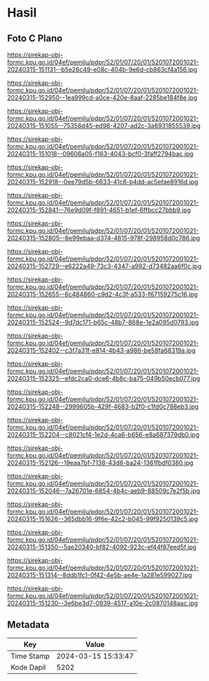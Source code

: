# Hasil

## Foto C Plano

https://sirekap-obj-formc.kpu.go.id/04ef/pemilu/pdpr/52/01/07/20/01/5201072001021-20240315-151131--b5e26c49-e08c-404b-9e6d-cb863cf4a156.jpg

https://sirekap-obj-formc.kpu.go.id/04ef/pemilu/pdpr/52/01/07/20/01/5201072001021-20240315-152950--1ea999cd-a0ce-420e-8aaf-2285be184f8e.jpg

https://sirekap-obj-formc.kpu.go.id/04ef/pemilu/pdpr/52/01/07/20/01/5201072001021-20240315-151055--75356d45-ed98-4207-ad2c-3a6931855539.jpg

https://sirekap-obj-formc.kpu.go.id/04ef/pemilu/pdpr/52/01/07/20/01/5201072001021-20240315-151018--09606a05-f163-4043-bcf0-3faff2794bac.jpg

https://sirekap-obj-formc.kpu.go.id/04ef/pemilu/pdpr/52/01/07/20/01/5201072001021-20240315-152918--0ee79d5b-6633-41c8-b4dd-ac5efae8916d.jpg

https://sirekap-obj-formc.kpu.go.id/04ef/pemilu/pdpr/52/01/07/20/01/5201072001021-20240315-152841--76e9d09f-f891-4651-b1ef-6ffbcc27bbb9.jpg

https://sirekap-obj-formc.kpu.go.id/04ef/pemilu/pdpr/52/01/07/20/01/5201072001021-20240315-152805--8e99ebaa-d374-4615-978f-298958d0c786.jpg

https://sirekap-obj-formc.kpu.go.id/04ef/pemilu/pdpr/52/01/07/20/01/5201072001021-20240315-152729--e6222a49-73c3-4347-a992-d73482aa6f0c.jpg

https://sirekap-obj-formc.kpu.go.id/04ef/pemilu/pdpr/52/01/07/20/01/5201072001021-20240315-152655--6c484860-c9d2-4c3f-a533-f67159275c16.jpg

https://sirekap-obj-formc.kpu.go.id/04ef/pemilu/pdpr/52/01/07/20/01/5201072001021-20240315-152524--9d7dc171-b65c-48b7-868e-1e2a095d0793.jpg

https://sirekap-obj-formc.kpu.go.id/04ef/pemilu/pdpr/52/01/07/20/01/5201072001021-20240315-152402--c3f7a31f-e814-4b43-a986-be58fa68319a.jpg

https://sirekap-obj-formc.kpu.go.id/04ef/pemilu/pdpr/52/01/07/20/01/5201072001021-20240315-152325--efdc2ca0-dce6-4b8c-ba75-049b50ecb077.jpg

https://sirekap-obj-formc.kpu.go.id/04ef/pemilu/pdpr/52/01/07/20/01/5201072001021-20240315-152248--2999605b-429f-4683-b2f0-c1fd0c788eb3.jpg

https://sirekap-obj-formc.kpu.go.id/04ef/pemilu/pdpr/52/01/07/20/01/5201072001021-20240315-152204--c8021cf4-1e2d-4ca6-b656-e8a687379db0.jpg

https://sirekap-obj-formc.kpu.go.id/04ef/pemilu/pdpr/52/01/07/20/01/5201072001021-20240315-152126--19eaa7bf-7138-43d8-ba24-1361fbdf0380.jpg

https://sirekap-obj-formc.kpu.go.id/04ef/pemilu/pdpr/52/01/07/20/01/5201072001021-20240315-152046--7a26701e-6854-4b4c-aeb9-88509c7e2f5b.jpg

https://sirekap-obj-formc.kpu.go.id/04ef/pemilu/pdpr/52/01/07/20/01/5201072001021-20240315-151626--365dbb16-9f6e-42c2-b045-99f9250139c5.jpg

https://sirekap-obj-formc.kpu.go.id/04ef/pemilu/pdpr/52/01/07/20/01/5201072001021-20240315-151350--5ae20340-bf82-4092-923c-ef44f87eed5f.jpg

https://sirekap-obj-formc.kpu.go.id/04ef/pemilu/pdpr/52/01/07/20/01/5201072001021-20240315-151314--8ddb1fc1-0f42-4e5b-ae4e-1a281e599027.jpg

https://sirekap-obj-formc.kpu.go.id/04ef/pemilu/pdpr/52/01/07/20/01/5201072001021-20240315-151230--3e6be3d7-0939-4517-a10e-2c0870148aac.jpg


## Metadata

| Key        | Value               |
| ---------- | ------------------- |
| Time Stamp | 2024-03-15 15:33:47 |
| Kode Dapil | 5202                |



